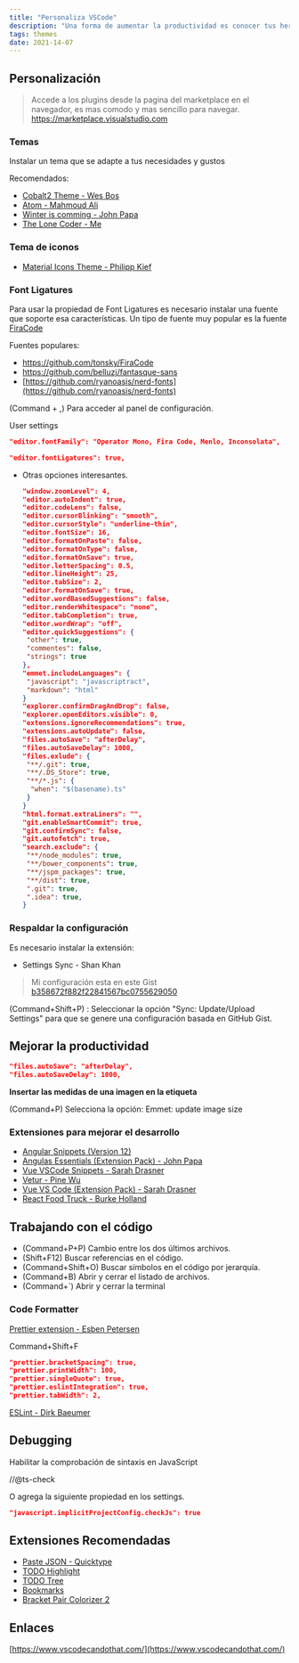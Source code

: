 ```yaml
---
title: "Personaliza VSCode"
description: "Una forma de aumentar la productividad es conocer tus herramientas de trabajo, hay extensiones que te ayudan a escribir más rápido y te ayudan a mejorar tu productividad."
tags: themes
date: 2021-14-07
---
```


## Personalización

> Accede a los plugins desde la pagina del marketplace en el navegador, es mas comodo y mas sencillo para navegar. <https://marketplace.visualstudio.com>

### Temas

Instalar un tema que se adapte a tus necesidades y gustos

Recomendados:

- [Cobalt2 Theme - Wes Bos](https://github.com/wesbos/cobalt2-vscode)
- [Atom - Mahmoud Ali](https://github.com/akamud/vscode-theme-onedark)
- [Winter is comming - John Papa](https://github.com/johnpapa/vscode-winteriscoming)
- [The Lone Coder - Me](the-lone-coder-theme-for-vscode.md)

### Tema de iconos

- [Material Icons Theme - Philipp Kief](https://github.com/PKief/vscode-material-icon-theme)

### Font Ligatures

Para usar la propiedad de Font Ligatures es necesario instalar una fuente que soporte esa características. Un tipo de fuente muy popular es la fuente [FiraCode](https://github.com/tonsky/FiraCode)

Fuentes populares:

- <https://github.com/tonsky/FiraCode>
- <https://github.com/belluzj/fantasque-sans>
- [https://github.com/ryanoasis/nerd-fonts](https://github.com/ryanoasis/nerd-fonts)

(Command + ,) Para acceder al panel de configuración.

User settings

```json
"editor.fontFamily": "Operator Mono, Fira Code, Menlo, Inconsolata",

"editor.fontLigatures": true,
```

- Otras opciones interesantes.

    ```json
    "window.zoomLevel": 4,
    "editor.autoIndent": true,
    "editor.codeLens": false,
    "editor.cursorBlinking": "smooth",
    "editor.cursorStyle": "underline-thin",
    "editor.fontSize": 16,
    "editor.formatOnPaste": false,
    "editor.formatOnType": false,
    "editor.formatOnSave": true,
    "editor.letterSpacing": 0.5,
    "editor.lineHeight": 25,
    "editor.tabSize": 2,
    "editor.formatOnSave": true,
    "editor.wordBasedSuggestions": false,
    "editor.renderWhitespace": "none",
    "editor.tabCompletion": true,
    "editor.wordWrap": "off",
    "editor.quickSuggestions": {
     "other": true,
     "commentes": false,
     "strings": true
    },
    "emmet.includeLanguages": {
     "javascript": "javascriptract",
     "markdown": "html"
    }
    "explorer.confirmDragAndDrop": false,
    "explorer.openEditors.visible": 0,
    "extensions.ignoreRecommendations": true,
    "extensions.autoUpdate": false,
    "files.autoSave": "afterDelay",
    "files.autoSaveDelay": 1000,
    "files.exlude": {
     "**/.git": true,
     "**/.DS_Store": true,
     "**/*.js": {
      "when": "$(basename).ts"
     }
    }
    "html.format.extraLiners": "",
    "git.enableSmartCommit": true,
    "git.confirmSync": false,
    "git.autofetch": true,
    "search.exclude": {
     "**/node_modules": true,
     "**/bower_components": true,
     "**/jspm_packages": true,
     "**/dist": true,
     ".git": true,
     ".idea": true,
    }

    ```

### Respaldar la configuración

Es necesario instalar la extensión:

- Settings Sync - Shan Khan

> Mi configuración esta en este Gist [b358672f882f22841567bc0755629050](https://www.notion.so/b358672f882f22841567bc0755629050)

(Command+Shift+P) : Seleccionar la opción "Sync: Update/Upload Settings" para que se genere una configuración basada en GitHub Gist.

## Mejorar la productividad

```json
"files.autoSave": "afterDelay",
"files.autoSaveDelay": 1000,
```

**Insertar las medidas de una imagen en la etiqueta <img>**

(Command+P) Selecciona la opción: Emmet: update image size

### Extensiones para mejorar el desarrollo

- [Angular Snippets (Version 12)](https://github.com/johnpapa/vscode-angular-snippets)
- [Angulas Essentials (Extension Pack) - John Papa](https://github.com/johnpapa/vscode-angular-essentials)
- [Vue VSCode Snippets - Sarah Drasner](https://github.com/sdras/vue-vscode-snippets)
- [Vetur - Pine Wu](https://github.com/vuejs/vetur)
- [Vue VS Code (Extension Pack) - Sarah Drasner](https://github.com/sdras/vue-vscode-extensionpack)
- [React Food Truck - Burke Holland](https://github.com/burkeholland/react-food-truck)

## Trabajando con el código

- (Command+P+P) Cambio entre los dos últimos archivos.
- (Shift+F12) Buscar referencias en el código.
- (Command+Shift+O) Buscar símbolos en el código por jerarquía.
- (Command+B) Abrir y cerrar el listado de archivos.
- (Command+`) Abrir y cerrar la terminal

### Code Formatter

[Prettier extension - Esben Petersen](https://marketplace.visualstudio.com/items?itemName=esbenp.prettier-vscode)

Command+Shift+F

```json
"prettier.bracketSpacing": true,
"prettier.printWidth": 100,
"prettier.singleQuote": true,
"prettier.eslintIntegration": true,
"prettier.tabWidth": 2,
```

[ESLint - Dirk Baeumer](https://github.com/Microsoft/vscode-eslint)

## Debugging

Habilitar la comprobación de sintaxis en JavaScript

//@ts-check

O agrega la siguiente propiedad en los settings.

```json
"javascript.implicitProjectConfig.checkJs": true
```

## Extensiones Recomendadas

- [Paste JSON - Quicktype](https://github.com/ZainChen/vscode-json)
- [TODO Highlight](https://github.com/wayou/vscode-todo-highlight)
- [TODO Tree](https://github.com/Gruntfuggly/todo-tree)
- [Bookmarks](https://github.com/alefragnani/vscode-bookmarks)
- [Bracket Pair Colorizer 2](https://github.com/CoenraadS/Bracket-Pair-Colorizer-2)

## Enlaces

[https://www.vscodecandothat.com/](https://www.vscodecandothat.com/)
